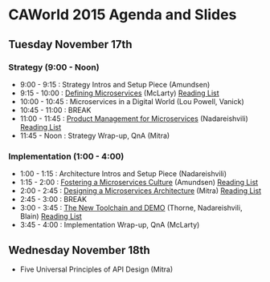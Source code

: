 # CAWorld 2015 Agenda and Slides

## Tuesday November 17th
### Strategy (9:00 - Noon)

 * 9:00  - 9:15 : Strategy Intros and Setup Piece (Amundsen)
 * 9:15  - 10:00 : [Defining Microservices](https://drive.google.com/file/d/0B-463AriRRZ6S2d0c0ZiZU55OW8/view?pli=1) (McLarty) [Reading List](MMReadingList.md)
 * 10:00 - 10:45  : Microservices in a Digital World (Lou Powell, Vanick)
 * 10:45 - 11:00 : BREAK
 * 11:00 - 11:45 : [Product Management for Microservices](https://www.dropbox.com/s/n9hhwq11q50za02/Irakli-Api-product-management.pdf?dl=0) (Nadareishvili) [Reading List](https://github.com/apiacademy/CAWorld2015/blob/master/APIProductMgmt-ReadingList.md)
 * 11:45 - Noon : Strategy Wrap-up, QnA (Mitra)

### Implementation (1:00 - 4:00)
 * 1:00 - 1:15 : Architecture Intros and Setup Piece (Nadareishvili)
 * 1:15 - 2:00 : [Fostering a Microservices Culture](https://dl.dropboxusercontent.com/u/3551384/Fostering-A-Microservice-Culture.pdf) (Amundsen)   [Reading List](https://github.com/apiacademy/CAWorld2015/blob/master/Fostering-MService-Culture.md)
 * 2:00 - 2:45 : [Designing a Microservices Architecture](https://www.dropbox.com/s/2ei8a9jaloh9tqz/Designing_Microservices_Architecture.pdf?dl=0) (Mitra)  [Reading List](https://github.com/apiacademy/CAWorld2015/blob/master/Designing_MS_Arch.md)
 * 2:45 - 3:00 : BREAK
 * 3:00 - 3:45 : [The New Toolchain and DEMO](https://www.dropbox.com/s/gx0t75iddk4tffx/CAW_MSA_New_Tool_Chain_v2015-irakli-jay.pdf?dl=0) (Thorne, Nadareishvili, Blain) [Reading List](https://github.com/apiacademy/CAWorld2015/blob/master/MicroservicesDemo-Resources)
 * 3:45 - 4:00 : Implementation Wrap-up, QnA (McLarty)

## Wednesday November 18th
* Five Universal Principles of API Design (Mitra)
